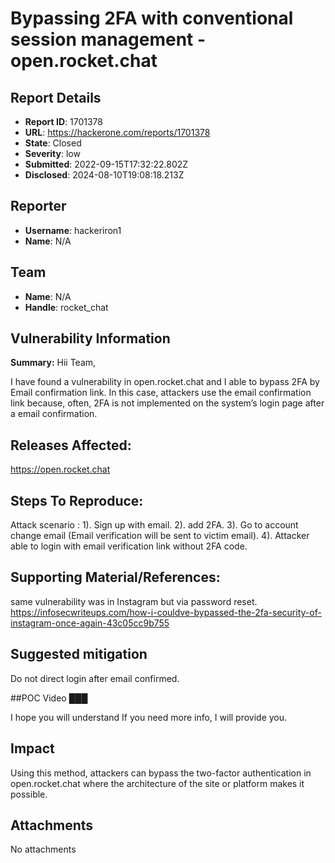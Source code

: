 # Bypassing 2FA with conventional session management - open.rocket.chat

## Report Details
- **Report ID**: 1701378
- **URL**: https://hackerone.com/reports/1701378
- **State**: Closed
- **Severity**: low
- **Submitted**: 2022-09-15T17:32:22.802Z
- **Disclosed**: 2024-08-10T19:08:18.213Z

## Reporter
- **Username**: hackeriron1
- **Name**: N/A

## Team
- **Name**: N/A
- **Handle**: rocket_chat

## Vulnerability Information
**Summary:**
Hii Team,

I have found a vulnerability in open.rocket.chat and I able to bypass 2FA by Email confirmation link.
In this case, attackers use the email confirmation link because, often, 2FA is not implemented on the system’s login page after a email confirmation.

## Releases Affected:

https://open.rocket.chat

## Steps To Reproduce:

Attack scenario :
1). Sign up with email.
2). add 2FA.
3). Go to account change email  (Email verification will be sent to victim email).
4). Attacker able to login with email verification link without 2FA code.

## Supporting Material/References:
same vulnerability was in Instagram but via password reset.
https://infosecwriteups.com/how-i-couldve-bypassed-the-2fa-security-of-instagram-once-again-43c05cc9b755

## Suggested mitigation
Do not direct login after email confirmed. 

##POC Video
███

I hope you will understand 
If you need more info, I will provide you.

## Impact

Using this method, attackers can bypass the two-factor authentication in open.rocket.chat where the architecture of the site or platform makes it possible.

## Attachments
No attachments

